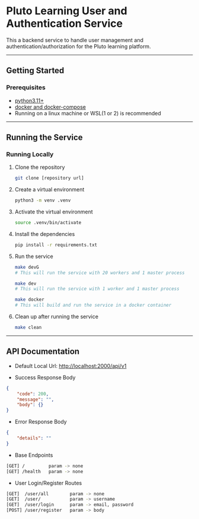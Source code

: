 # Pluto Learning User and Authentication Service

This a backend service to handle user management and authentication/authorization for the Pluto learning platform.

---

## Getting Started

### Prerequisites

- [python3.11+](https://www.python.org/downloads/)
- [docker and docker-compose](https://docs.docker.com/get-docker/)
- Running on a linux machine or WSL(1 or 2) is recommended

---

## Running the Service

### Running Locally

1. Clone the repository

    ```bash
    git clone [repository url]
    ```

2. Create a virtual environment

    ```bash
    python3 -m venv .venv
    ```

3. Activate the virtual environment

    ```bash
    source .venv/bin/activate
    ```

4. Install the dependencies

    ```bash
    pip install -r requirements.txt
    ```

5. Run the service

    ```bash
    make devG 
    # This will run the service with 20 workers and 1 master process

    make dev 
    # This will run the service with 1 worker and 1 master process

    make docker
    # This will build and run the service in a docker container
    ```

6. Clean up after running the service

    ```bash
    make clean
    ```

---

## API Documentation

- Default Local Url: <http://localhost:2000/api/v1>

- Success Response Body

```json
{
    "code": 200,
    "message": "",
    "body": {}
}
```

- Error Response Body

```json
{
    "details": ""
}
```

- Base Endpoints

```bash
[GET] /         param -> none
[GET] /health   param -> none
```

- User Login/Register Routes

```bash
[GET]  /user/all        param -> none
[GET]  /user/           param -> username
[GET]  /user/login      param -> email, password
[POST] /user/register   param -> body
```
